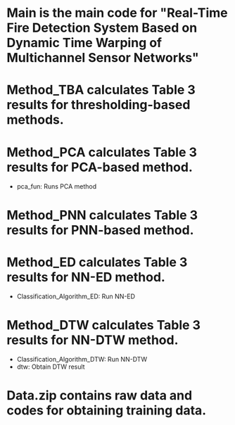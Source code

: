 # Main          is the main code for "Real-Time Fire Detection System Based on Dynamic Time Warping of Multichannel Sensor Networks"
# Method_TBA    calculates Table 3 results for thresholding-based methods.
# Method_PCA    calculates Table 3 results for PCA-based method.
- pca_fun: Runs PCA method
# Method_PNN    calculates Table 3 results for PNN-based method.
# Method_ED     calculates Table 3 results for NN-ED method. 
- Classification_Algorithm_ED: Run NN-ED
# Method_DTW    calculates Table 3 results for NN-DTW method.
- Classification_Algorithm_DTW: Run NN-DTW
- dtw: Obtain DTW result 
# Data.zip      contains raw data and codes for obtaining training data.
